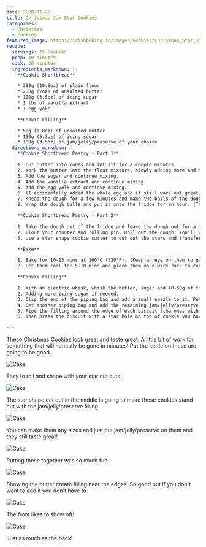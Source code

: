 ```yaml
---
date: 2020-11-28
title: Christmas Jam Star Cookies
categories:
  - Christmas
  - Cookies
featured_image: https://irishbaking.ie/images/Cookies/Christmas_Star_Jam_Cookies/Image_9_scaled.jpg
recipe:
  servings: 15 Cookies
  prep: 40 minutes
  cook: 30 minutes
  ingredients_markdown: |-
    **Cookie Shortbread**

    * 300g (10.5oz) of plain flour
    * 200g (7oz) of unsalted butter
    * 100g (3.5oz) of icing sugar
    * 1 tbs of vanilla extract
    * 1 egg yoke

    **Cookie Filling**

    * 50g (1.8oz) of unsalted butter
    * 150g (5.3oz) of icing sugar
    * 100g (3.5oz) of jam/jelly/preserve of your choice
  directions_markdown: |-
    **Cookie Shortbread Pastry - Part 1**

    1. Cut butter into cubes and let sit for a couple minutes.
    2. Work the butter into the flour mixture, slowly adding more and more softened butter cubes. Best thing to do is with clean hands to squish the flour and butter together with your thumbs and fingers. Keep going till it all looks incorporated.
    3. Add the sugar and continue mixing.
    4. Add the vanilla extract and continue mixing.
    5. Add the egg yolk and continue mixing.
    6. (I accidentally added the whole egg and it still work out great) (Add more icing sugar if the mix is too wet)
    7. Knead the dough for a few minutes and make two balls of the dough.
    8. Wrap the dough balls and put it into the fridge for an hour. (This will last for longer but after maybe two days it'll be more difficult to roll out)

    **Cookie Shortbread Pastry - Part 2**

    1. Take the dough out of the fridge and leave the dough out for a minimum of 15 mins.
    2. Flour your counter and rolling pin. Roll out the dough. You'll want it to be about 2mm thick.
    3. Use a star shape cookie cutter to cut out the stars and transfer to a baking tray.

    **Bake**

    1. Bake for 10-15 mins at 160°C (320°F). (Keep an eye on them to get make sure they're all the same color)
    2. Let them cool for 5-10 mins and place them on a wire rack to cool more.

    **Cookie Filling**

    1. With an electric whisk, whisk the butter, sugar and 40-50g of the jam/jelly/preserve together.
    2. Adding more icing sugar if needed.
    3. Clip the end of the piping bag and add a small nozzle to it. Put the mixture into the piping bag.
    4. Get another piping bag and add the remaining jam/jelly/preserve to it. (It's ok to just wack the jam/jelly/preserve onto the cookie instead of using another pipebag)
    5. Pipe the filling around the edge of each biscuit (the ones with no hole in the middle). Fill the middle space with jam/jelly/preserve.
    6. Then press the biscuit with a star hole on top of cookie you have put filling on.

---
```

These Christmas Cookies look great and taste great. A little bit of work for something that will honestly be gone in minutes! Put the kettle on these are going to be good.

![Cake](https://irishbaking.ie/images/Cookies/Christmas_Star_Jam_Cookies/Image_1_scaled.jpg)

Easy to roll and shape with your star cut outs.

![Cake](https://irishbaking.ie/images/Cookies/Christmas_Star_Jam_Cookies/Image_2_scaled.jpg)

The star shape cut out in the middle is going to make these cookies stand out with the jam/jelly/preserve filling.

![Cake](https://irishbaking.ie/images/Cookies/Christmas_Star_Jam_Cookies/Image_3_scaled.jpg)

You can make them any sizes and just put jam/jelly/preserve on them and they still taste great!

![Cake](https://irishbaking.ie/images/Cookies/Christmas_Star_Jam_Cookies/Image_4_scaled.jpg)

Putting these together was so much fun.

![Cake](https://irishbaking.ie/images/Cookies/Christmas_Star_Jam_Cookies/Image_5_scaled.jpg)

Showing the butter cream filling near the edges. So good but if you don't want to add it you don't have to.

![Cake](https://irishbaking.ie/images/Cookies/Christmas_Star_Jam_Cookies/Image_6_scaled.jpg)

The front likes to show off!

![Cake](https://irishbaking.ie/images/Cookies/Christmas_Star_Jam_Cookies/Image_7_scaled.jpg)

Just as much as the back!

